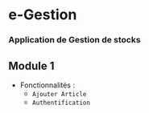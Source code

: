 # e-Gestion 

### Application de Gestion de stocks 

## Module 1
- Fonctionnalités :  
    - ` Ajouter Article `  
    - ` Authentification `